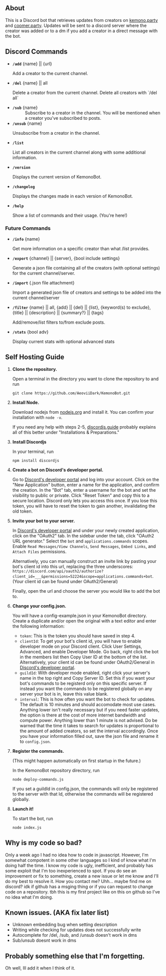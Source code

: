 ## About
This is a Discord bot that retrieves updates from creators on [kemono.party](https://kemono.su) and [coomer.party](https://coomer.su). Updates will be sent to a discord server where the creator was added or to a dm if you add a creator in a direct message with the bot.

## Discord Commands
- **`/add`** {name} || {url}
   <dl>Add a creator to the current channel.</dl>
- **`/del`** {name} || all
   <dl>Delete a creator from the current channel. Delete all creators with `/del all`</dl>
- **`/sub`** {name}
   <dd>Subscribe to a creator in the channel. You will be mentioned when a creator you've subscribed to posts.</dl>
- **`/unsub`** {name}
   <dl>Unsubscribe from a creator in the channel.</dl>
- **`/list`** 
   <dl>List all creators in the current channel along with some additional information.</dl>
- **`/version`**
   <dl>Displays the current version of KemonoBot.</dl>
- **`/changelog`**
   <dl>Displays the changes made in each version of KemonoBot.</dl>
- **`/help`**
   <dl>Show a list of commands and their usage. (You're here!)</dl>
### Future Commands
- **`/info`** {name}
   <dl>Get more information on a specific creator than what /list provides.</dl>
- **`/export`** {channel} || {server}, {bool include settings}
   <dl>Generate a json file containing all of the creators (with optional settings) for the current channel/server.</dl>
- **`/import`** {.json file attachment}
   <dl>Import a generated json file of creators and settings to be added into the current channel/server</dl>
- **`/filter`** {name} || all, {add} || {del} || {list}, {keyword(s) to exclude}, {title} || {description} || {summary?} || {tags}
   <dl>Add/remove/list filters to/from exclude posts.</dl>
- **`/stats`** {bool adv}
   <dl>Display current stats with optional advanced stats</dl>

## Self Hosting Guide
1. **Clone the repository.**

   Open a terminal in the directory you want to clone the repository to and run 
   ```
   git clone https://github.com/AeoviiDark/KemonoBot.git
   ```

2. **Install Node.**

   Download nodejs from [nodejs.org](https://nodejs.org/en/download) and install it. You can confirm your installation with `node -v`.

   If you need any help with steps 2-5, [discordjs.guide](https://discordjs.guide/preparations/#installing-node-js) probably explains all of this better under "Installations & Preparations."

3. **Install Discordjs**

   In your terminal, run
   ```
   npm install discordjs
   ```

4. **Create a bot on Discord's developer portal.**

   Go to [Discord's developer portal](https://discord.com/developers/applications) and log into your account. Click on the "New Application" button, enter a name for the application, and confirm the creation. In the "Bot" tab, enter a username for the bot and set the visibility to public or private. Click "Reset Token" and copy this to a secure location. Discord only lets you access this once. If you lose this token, you will have to reset the token to gain another, invalidating the old token. 

5. **Invite your bot to your server.**
   
   In [Discord's developer portal](https://discord.com/developers/applications) and under your newly created application, click on the "OAuth2" tab. In the sidebar under the tab, click "OAuth2 URL generator." Select the `bot` and `applications.commands` scopes. Enable `Read Messages/View Channels`, `Send Messages`, `Embed Links`, and `Attach Files` permissions.
   
   Alternatively, you can manually construct an invite link by pasting your bot's client id into this url, replacing the three underscores: `https://discord.com/api/oauth2/authorize?client_id=___&permissions=52224&scope=applications.commands+bot`. (Your client id can be found under OAuth2/General) 
   
   Finally, open the url and choose the server you would like to add the bot to.
   

6. **Change your config.json.**

   You will have a config-example.json in your KemonoBot directory. Create a duplicate and/or open the original with a text editor and enter the following information:
   - `token`: This is the token you should have saved in step 4.
   - `clientId`: To get your bot's client id, you will have to enable developer mode on your Discord client. Click User Settings, Advanced, and enable Developer Mode. Go back, right click the bot in the members list then Copy User ID at the bottom of the list. Alternatively, your client id can be found under OAuth2/General in [Discord's developer portal](https://discord.com/developers/applications).
   - `guildId`:  With developer mode enabled, right click your server's name in the top right and Copy Server ID. Set this if you want your bot's commands to be registerd only on this specific server. If instead you want the commands to be registered globally on any server your bot is in, leave this value blank.
   - `interval`: This is how often you want the bot to check for updates. The default is 10 minutes and should accomodate most use cases. Anything lower isn't really necessary but if you need faster updates, the option is there at the cost of more internet bandwidth and compute power. Anything lower than 1 minute is not advised. Do be warned that the time it takes to search for updates is proportional to the amount of added creators, so set the interval accordingly. 
   Once you have your information filled out, save the json file and rename it to `config.json`.

7. **Register the commands.**

   (This might happen automatically on first startup in the future.)

   In the KemonoBot repository directory, run 
   ```
   node deploy-commands.js
   ```
   If you set a guildId in config.json, the commands will only be registered to the server with that Id, otherwise the commands will be registered globally.

8. **Launch it!**

   To start the bot, run
   ```
   node index.js
   ``` 

## Why is my code so bad?

   Only a week ago I had no idea how to code in javascript. However, I'm somewhat compotent in some other languages so I kind of know what I'm doing half the time. I know my code is ugly, inefficient, and probably has some exploit that I'm too inexperienced to spot. If you do see an improvement or fix to something, create a new issue or let me know and I'll do my best to resolve it. How you contact me? Uhh... maybe find me on discord? idk if github has a msging thing or if you can request to change code on a repository. tbh this is my first project like on this on github so I've no idea what I'm doing. 

## Known issues. (AKA fix later list)
- Unknown embedding bug when setting description
- Writing while checking for updates does not successfully write
- Autocomplete for /del, /sub, and /unsub doesn't work in dms
- Sub/unsub doesnt work in dms

## Probably something else that I'm forgetting.

   Oh well, Ill add it when I think of it.